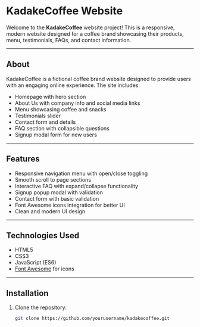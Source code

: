 # KadakeCoffee Website

Welcome to the **KadakeCoffee** website project! This is a responsive, modern website designed for a coffee brand showcasing their products, menu, testimonials, FAQs, and contact information.

---

## About

KadakeCoffee is a fictional coffee brand website designed to provide users with an engaging online experience. The site includes:

- Homepage with hero section  
- About Us with company info and social media links  
- Menu showcasing coffee and snacks  
- Testimonials slider  
- Contact form and details  
- FAQ section with collapsible questions  
- Signup modal form for new users  

---

## Features

- Responsive navigation menu with open/close toggling  
- Smooth scroll to page sections  
- Interactive FAQ with expand/collapse functionality  
- Signup popup modal with validation  
- Contact form with basic validation  
- Font Awesome icons integration for better UI  
- Clean and modern UI design  

---

## Technologies Used

- HTML5  
- CSS3  
- JavaScript (ES6)   
- [Font Awesome](https://fontawesome.com/) for icons  

---

## Installation

1. Clone the repository:  
   ```bash
   git clone https://github.com/yourusername/kadakecoffee.git
